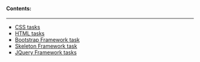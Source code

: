 #### Contents:

---

<ul type="square">
  <li><a href="https://github.com/RandyR0zz/HTML_CSS_Frameworks_courses/tree/main/IT_Academy_CSS_Tasks">CSS tasks</a></li>
  <li><a href="https://github.com/RandyR0zz/HTML_CSS_Frameworks_courses/tree/main/IT_Academy_HTML_Tasks">HTML tasks</a></li>
  <li><a href="https://github.com/RandyR0zz/HTML_CSS_Frameworks_courses/tree/main/IT_Academy_Frameworks_Tasks/Task_1_Bootstrap">Bootstrap Framework task</a></li>
  <li><a href="https://github.com/RandyR0zz/HTML_CSS_Frameworks_courses/tree/main/IT_Academy_Frameworks_Tasks/Task_2_Skeleton">Skeleton Framework task</a></li>
  <li><a href="https://github.com/RandyR0zz/HTML_CSS_Frameworks_courses/tree/main/IT_Academy_Frameworks_Tasks/Task_3_JQuery">JQuery Framework tasks</a></li>
</ul>
